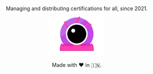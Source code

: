 <div align="center">

Managing and distributing certifications for all, since 2021.

<p>
<img width="30%" src='https://raw.githubusercontent.com/heyrema/.github/main/logo.svg' />
</p>

<p>
Made with ❤️ in 🇮🇳.
</p>

</div>